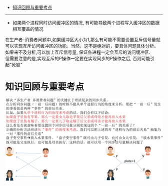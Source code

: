- [知识回顾与重要考点](#知识回顾与重要考点)
<hr>

- 如果两个进程同时访问缓冲区的情况, 有可能导致两个进程写入缓冲区的数据相互覆盖的情况

在生产者-消费者问题中,如果缓冲区大小为1,那么有可能不需要设置互斥信号量就可以实现互斥访问缓冲区的功能。当然，这不是绝对的，要具体问题具体分析。\
如果来不及分析,可以加上互斥信号量, 保证各进程一定会互斥的访问缓冲区.\
但需要注意的是,实现互斥的P操作一定要在实现同步的P操作之后, 否则可能引起"死锁"

# 知识回顾与重要考点
<img src="img/../../img/多生产者-多消费者问题的知识回顾与重要考点.png">